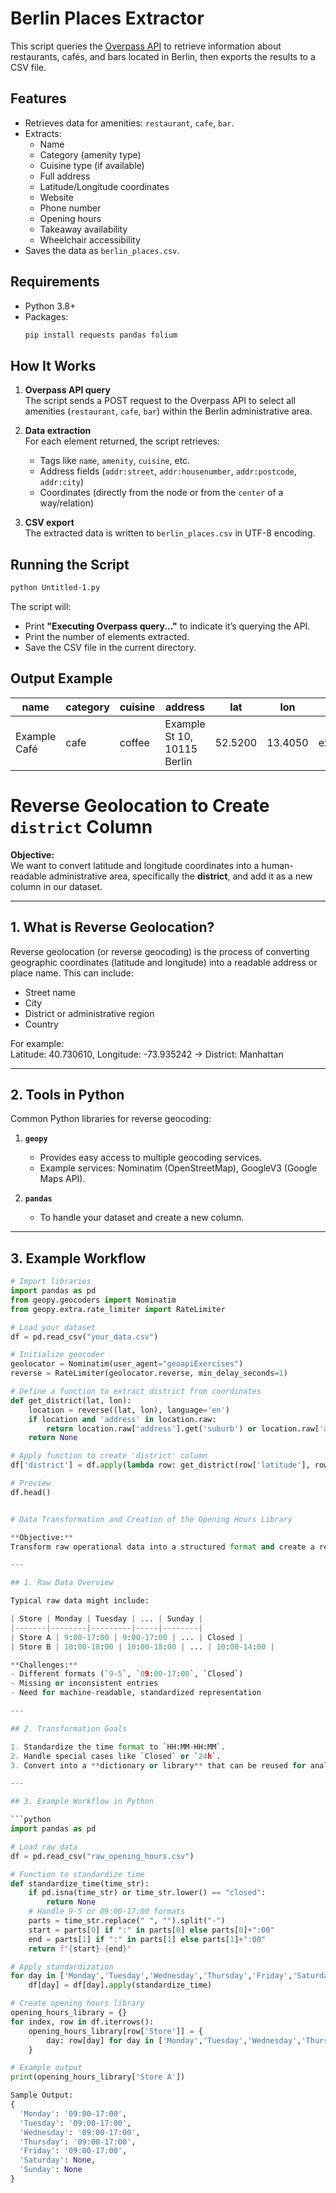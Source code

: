 # Berlin Places Extractor

This script queries the [Overpass API](https://overpass-api.de/) to retrieve information about restaurants, cafés, and bars located in Berlin, then exports the results to a CSV file.

## Features
- Retrieves data for amenities: `restaurant`, `cafe`, `bar`.
- Extracts:
  - Name
  - Category (amenity type)
  - Cuisine type (if available)
  - Full address
  - Latitude/Longitude coordinates
  - Website
  - Phone number
  - Opening hours
  - Takeaway availability
  - Wheelchair accessibility
- Saves the data as `berlin_places.csv`.

## Requirements
- Python 3.8+
- Packages:
  ```bash
  pip install requests pandas folium
  ```

## How It Works
1. **Overpass API query**  
   The script sends a POST request to the Overpass API to select all amenities (`restaurant`, `cafe`, `bar`) within the Berlin administrative area.

2. **Data extraction**  
   For each element returned, the script retrieves:
   - Tags like `name`, `amenity`, `cuisine`, etc.
   - Address fields (`addr:street`, `addr:housenumber`, `addr:postcode`, `addr:city`)
   - Coordinates (directly from the node or from the `center` of a way/relation)

3. **CSV export**  
   The extracted data is written to `berlin_places.csv` in UTF-8 encoding.

## Running the Script
```bash
python Untitled-1.py
```
The script will:
- Print **"Executing Overpass query..."** to indicate it’s querying the API.
- Print the number of elements extracted.
- Save the CSV file in the current directory.

## Output Example
| name         | category   | cuisine   | address                   | lat       | lon       | website        | phone      | opening_hours         | takeaway | wheelchair |
|--------------|-----------|-----------|---------------------------|-----------|-----------|----------------|------------|-----------------------|----------|------------|
| Example Café | cafe       | coffee    | Example St 10, 10115 Berlin| 52.5200   | 13.4050   | example.com    | +49 30 ... | Mo-Fr 08:00-18:00     | yes      | yes        |


# Reverse Geolocation to Create `district` Column

**Objective:**  
We want to convert latitude and longitude coordinates into a human-readable administrative area, specifically the **district**, and add it as a new column in our dataset.

---

## 1. What is Reverse Geolocation?

Reverse geolocation (or reverse geocoding) is the process of converting geographic coordinates (latitude and longitude) into a readable address or place name. This can include:

- Street name  
- City  
- District or administrative region  
- Country  

For example:  
Latitude: 40.730610, Longitude: -73.935242 → District: Manhattan

---

## 2. Tools in Python

Common Python libraries for reverse geocoding:

1. **`geopy`**  
   - Provides easy access to multiple geocoding services.
   - Example services: Nominatim (OpenStreetMap), GoogleV3 (Google Maps API).
   
2. **`pandas`**  
   - To handle your dataset and create a new column.

---

## 3. Example Workflow

```python
# Import libraries
import pandas as pd
from geopy.geocoders import Nominatim
from geopy.extra.rate_limiter import RateLimiter

# Load your dataset
df = pd.read_csv("your_data.csv")

# Initialize geocoder
geolocator = Nominatim(user_agent="geoapiExercises")
reverse = RateLimiter(geolocator.reverse, min_delay_seconds=1)

# Define a function to extract district from coordinates
def get_district(lat, lon):
    location = reverse((lat, lon), language='en')
    if location and 'address' in location.raw:
        return location.raw['address'].get('suburb') or location.raw['address'].get('city_district') or location.raw['address'].get('city')
    return None

# Apply function to create 'district' column
df['district'] = df.apply(lambda row: get_district(row['latitude'], row['longitude']), axis=1)

# Preview
df.head()


# Data Transformation and Creation of the Opening Hours Library

**Objective:**  
Transform raw operational data into a structured format and create a reusable **Opening Hours library** that standardizes store or service hours for analysis.

---

## 1. Raw Data Overview

Typical raw data might include:

| Store | Monday | Tuesday | ... | Sunday |
|-------|--------|---------|-----|--------|
| Store A | 9:00-17:00 | 9:00-17:00 | ... | Closed |
| Store B | 10:00-18:00 | 10:00-18:00 | ... | 10:00-14:00 |

**Challenges:**
- Different formats (`9-5`, `09:00-17:00`, `Closed`)  
- Missing or inconsistent entries  
- Need for machine-readable, standardized representation

---

## 2. Transformation Goals

1. Standardize the time format to `HH:MM-HH:MM`.
2. Handle special cases like `Closed` or `24h`.
3. Convert into a **dictionary or library** that can be reused for analysis.

---

## 3. Example Workflow in Python

```python
import pandas as pd

# Load raw data
df = pd.read_csv("raw_opening_hours.csv")

# Function to standardize time
def standardize_time(time_str):
    if pd.isna(time_str) or time_str.lower() == "closed":
        return None
    # Handle 9-5 or 09:00-17:00 formats
    parts = time_str.replace(" ", "").split("-")
    start = parts[0] if ":" in parts[0] else parts[0]+":00"
    end = parts[1] if ":" in parts[1] else parts[1]+":00"
    return f"{start}-{end}"

# Apply standardization
for day in ['Monday','Tuesday','Wednesday','Thursday','Friday','Saturday','Sunday']:
    df[day] = df[day].apply(standardize_time)

# Create opening hours library
opening_hours_library = {}
for index, row in df.iterrows():
    opening_hours_library[row['Store']] = {
        day: row[day] for day in ['Monday','Tuesday','Wednesday','Thursday','Friday','Saturday','Sunday']
    }

# Example output
print(opening_hours_library['Store A'])

Sample Output:
{
  'Monday': '09:00-17:00',
  'Tuesday': '09:00-17:00',
  'Wednesday': '09:00-17:00',
  'Thursday': '09:00-17:00',
  'Friday': '09:00-17:00',
  'Saturday': None,
  'Sunday': None
}